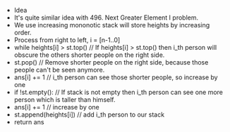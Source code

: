 * Idea
​
* It's quite similar idea with 496. Next Greater Element I problem.
* We use increasing mononotic stack will store heights by increasing order.
* Process from right to left, i = [n-1..0]
* while heights[i] > st.top() // If heights[i] > st.top() then i_th person will obscure the others shorter people on the right side.
* st.pop() // Remove shorter people on the right side, because those people can't be seen anymore.
* ans[i] += 1 // i_th person can see those shorter people, so increase by one
* if !st.empty(): // If stack is not empty then i_th person can see one more person which is taller than himself.
* ans[i] += 1 // increase by one
* st.append(heights[i]) // add i_th person to our stack
* return ans